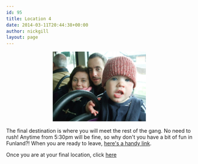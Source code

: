 ```yaml
---
id: 95
title: Location 4
date: 2014-03-11T20:44:38+00:00
author: nickgill
layout: page
---
```


<p align="center">
<img src="../sb19.JPG" width="50%" alt="legend" />
</p>
<p>
The final destination is where you will meet the rest of the gang. No need to rush! Anytime from 5:30pm will be fine, so why don't you have a bit of fun in Funland?! When you are ready to leave, <a href="https://what3words.com/">here's a handy link</a>. 

</p><p>
Once you are at your final location, click <a href = "p20">here</a>
</p>

